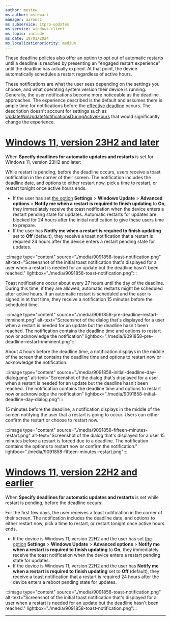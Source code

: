 ```yaml
---
author: mestew
ms.author: mstewart
manager: aaroncz
ms.subservice: itpro-updates
ms.service: windows-client
ms.topic: include
ms.date: 10/01/2024
ms.localizationpriority: medium
---
```

<!--This file is shared by update/wufb-compliancedeadlines.md, /update/waas-wufb-csp-mdm.md, /update/waas-wufb-group-policy.md, and  ?/update/waas-restart.md? articles. Headings are driven by article context. Updated with 9091858 -->

These deadline policies also offer an option to opt out of automatic restarts until a deadline is reached by presenting an "engaged restart experience" until the deadline has actually expired. At that point, the device automatically schedules a restart regardless of active hours.

These notifications are what the user sees depending on the settings you choose, and what operating system version their device is running. Generally, the user notifications become more noticeable as the deadline approaches. The experience described is the default and assumes there is ample time for notifications before the [effective deadline](./wufb-compliancedeadlines.md) occurs. The description doesn't account for settings such as [Update/NoUpdateNotificationsDuringActiveHours](/windows/client-management/mdm/policy-csp-update#NoUpdateNotificationsDuringActiveHours) that would significantly change the experience. 

# [Windows 11, version 23H2 and later](#tab/23h2)

When **Specify deadlines for automatic updates and restarts** is set for Windows 11, version 23H2 and later:

While restart is pending, before the deadline occurs, users receive a toast notification in the corner of their screen. The notification includes the deadline date, and options to either restart now, pick a time to restart, or restart tonight once active hours ends. 

- If the user has set [the option](../waas-wufb-csp-mdm#user-settings-for-notifications) **Settings** > **Windows Update** > **Advanced options** > **Notify me when a restart is required to finish updating** to **On**, they immediately receive the toast notification when the device enters a restart pending state for updates. Automatic restarts for updates are blocked for 24 hours after the initial notification to give these users time to prepare.
- If the user has **Notify me when a restart is required to finish updating** set to **Off** (default), they receive a toast notification that a restart is required 24 hours after the device enters a restart pending state for updates.

:::image type="content" source="./media/9091858-toast-notification.png" alt-text="Screenshot of the initial toast notification that's displayed for a user when a restart is needed for an update but the deadline hasn't been reached." lightbox="./media/9091858-toast-notification.png":::

Toast notifications occur about every 27 hours until the day of the deadline. During this time, if they are allowed, automatic restarts might be scheduled after active hours. If an automatic restart is scheduled and the user is signed in at that time, they receive a notification 15 minutes before the scheduled time.

:::image type="content" source="./media/9091858-pre-deadline-restart-imminent.png" alt-text="Screenshot of the dialog that's displayed for a user when a restart is needed for an update but the deadline hasn't been reached. The notification contains the deadline time and options to restart now or acknowledge the notification" lightbox="./media/9091858-pre-deadline-restart-imminent.png":::

About 4 hours before the deadline time, a notification displays in the middle of the screen that contains the deadline time and options to restart now or acknowledge the notification. 

:::image type="content" source="./media/9091858-initial-deadline-day-dialog.png" alt-text="Screenshot of the dialog that's displayed for a user when a restart is needed for an update but the deadline hasn't been reached. The notification contains the deadline time and options to restart now or acknowledge the notification" lightbox="./media/9091858-initial-deadline-day-dialog.png":::

15 minutes before the deadline, a notification displays in the middle of the screen notifying the user that a restart is going to occur. Users can either confirm the restart or choose to restart now.

:::image type="content" source="./media/9091858-fifteen-minutes-restart.png" alt-text="Screenshot of the dialog that's displayed for a user 15 minutes before a restart is forced due to a deadline. The notification contains the options to restart now or confirm the notification." lightbox="./media/9091858-fifteen-minutes-restart.png":::




# [Windows 11, version 22H2 and earlier](#tab/22h2)

When **Specify deadlines for automatic updates and restarts** is set while restart is pending, before the deadline occurs:

For the first few days, the user receives a toast notification in the corner of their screen. The notification includes the deadline date, and options to either restart now, pick a time to restart, or restart tonight once active hours ends. 

- If the device is Windows 11, version 22H2 and the user has set [the option](../waas-wufb-csp-mdm#user-settings-for-notifications) **Settings** > **Windows Update** > **Advanced options** > **Notify me when a restart is required to finish updating** to **On**, they immediately receive the toast notification when the device enters a restart pending state for updates. 
- If the device is Windows 11, version 22H2 and the user has **Notify me when a restart is required to finish updating** set to **Off** (default), they receive a toast notification that a restart is required 24 hours after the device enters a reboot pending state for updates.

:::image type="content" source="./media/9091858-toast-notification.png" alt-text="Screenshot of the initial toast notification that's displayed for a user when a restart is needed for an update but the deadline hasn't been reached." lightbox="./media/9091858-toast-notification.png":::

---



<!--old---

When **Specify deadlines for automatic updates and restarts** is set (For Windows 10, version 1709 and later):

 - **While restart is pending, before the deadline occurs:**

   - For the first few days, the user receives a toast notification

   - After this period, the user receives this dialog:

     ![The notification users get for an impending restart prior to deadline.](images/wufb-update-deadline-warning.png)

   - If the user scheduled a restart, or if an auto restart is scheduled, 15 minutes before the scheduled time the user receives this notification that the restart is about to occur:

     ![The notification users get for an impending restart 15 minutes prior to restart.](images/wufb-restart-imminent-warning.png)

 - **If the restart is still pending after the deadline passes:**
 
   - Within 12 hours before the deadline passes, the user receives this notification that the deadline is approaching:

     ![The notification users get for an approaching restart deadline.](images/wufb-pastdeadline-restart-warning.png)

   - Once the deadline has passed, the user is forced to restart to keep their devices in compliance and receives this notification:

     ![The notification users get for an imminent restart after the deadline.](images/wufb-pastdeadline-restartnow.png)

-->
